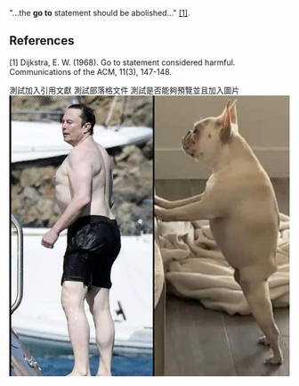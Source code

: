"...the **go to** statement should be abolished..." [[1]](#1).

## References
<a id="1">[1]</a> 
Dijkstra, E. W. (1968). 
Go to statement considered harmful. 
Communications of the ACM, 11(3), 147-148.

測試加入引用文獻 
測試部落格文件
測試是否能夠預覽並且加入圖片
![alt text](https://github.com/poposhi/blog/blob/main/elon.jpg?raw=true)
